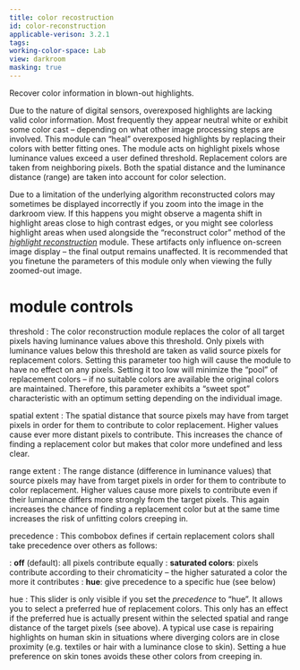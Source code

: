 ```yaml
---
title: color recostruction
id: color-reconstruction
applicable-verison: 3.2.1
tags: 
working-color-space: Lab 
view: darkroom
masking: true
---
```


Recover color information in blown-out highlights.

Due to the nature of digital sensors, overexposed highlights are lacking valid color information. Most frequently they appear neutral white or exhibit some color cast – depending on what other image processing steps are involved. This module can “heal” overexposed highlights by replacing their colors with better fitting ones. The module acts on highlight pixels whose luminance values exceed a user defined threshold. Replacement colors are taken from neighboring pixels. Both the spatial distance and the luminance distance (range) are taken into account for color selection.

Due to a limitation of the underlying algorithm reconstructed colors may sometimes be displayed incorrectly if you zoom into the image in the darkroom view. If this happens you might observe a magenta shift in highlight areas close to high contrast edges, or you might see colorless highlight areas when used alongside the “reconstruct color” method of the [_highlight reconstruction_](./highlight-reconstruction.md) module. These artifacts only influence on-screen image display – the final output remains unaffected. It is recommended that you finetune the parameters of this module only when viewing the fully zoomed-out image.

# module controls

threshold
: The color reconstruction module replaces the color of all target pixels having luminance values above this threshold. Only pixels with luminance values below this threshold are taken as valid source pixels for replacement colors. Setting this parameter too high will cause the module to have no effect on any pixels. Setting it too low will minimize the “pool” of replacement colors – if no suitable colors are available the original colors are maintained. Therefore, this parameter exhibits a “sweet spot” characteristic with an optimum setting depending on the individual image.

spatial extent
: The spatial distance that source pixels may have from target pixels in order for them to contribute to color replacement. Higher values cause ever more distant pixels to contribute. This increases the chance of finding a replacement color but makes that color more undefined and less clear.

range extent
: The range distance (difference in luminance values) that source pixels may have from target pixels in order for them to contribute to color replacement. Higher values cause more pixels to contribute even if their luminance differs more strongly from the target pixels. This again increases the chance of finding a replacement color but at the same time increases the risk of unfitting colors creeping in.

precedence
: This combobox defines if certain replacement colors shall take precedence over others as follows:

: **off** (default): all pixels contribute equally
: **saturated colors**: pixels contribute according to their chromaticity – the higher saturated a color the more it contributes
: **hue**: give precedence to a specific hue (see below)

hue
: This slider is only visible if you set the _precedence_ to “hue”. It allows you to select a preferred hue of replacement colors. This only has an effect if the preferred hue is actually present within the selected spatial and range distance of the target pixels (see above). A typical use case is repairing highlights on human skin in situations where diverging colors are in close proximity (e.g. textiles or hair with a luminance close to skin). Setting a hue preference on skin tones avoids these other colors from creeping in.

